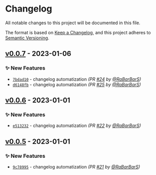 # Changelog
All notable changes to this project will be documented in this file.

The format is based on [Keep a Changelog](https://keepachangelog.com/en/1.0.0/),
and this project adheres to [Semantic Versioning](https://semver.org/spec/v2.0.0.html).

## [v0.0.7] - 2023-01-06
### :sparkles: New Features
- [`7bdad10`](https://github.com/RaBarBarS/LookAtMe/commit/7bdad1052b002f23979e9dabf717a3db5b7e1683) - changelog automatization *(PR [#24](https://github.com/RaBarBarS/LookAtMe/pull/24) by [@RaBarBarS](https://github.com/RaBarBarS))*
- [`d6148fb`](https://github.com/RaBarBarS/LookAtMe/commit/d6148fbc7aea14ffad96644e21f0d75f0d857855) - changelog automatization *(PR [#25](https://github.com/RaBarBarS/LookAtMe/pull/25) by [@RaBarBarS](https://github.com/RaBarBarS))*


## [v0.0.6] - 2023-01-01
### :sparkles: New Features
- [`e513232`](https://github.com/RaBarBarS/LookAtMe/commit/e513232c8412de63e56dd2cb2bd2f9d388b1750e) - changelog automatization *(PR [#22](https://github.com/RaBarBarS/LookAtMe/pull/22) by [@RaBarBarS](https://github.com/RaBarBarS))*


## [v0.0.5] - 2023-01-01
### :sparkles: New Features
- [`9c78995`](https://github.com/RaBarBarS/LookAtMe/commit/9c78995e34e351d4ea1e9a844dfc74f2e458017b) - changelog automatization *(PR [#21](https://github.com/RaBarBarS/LookAtMe/pull/21) by [@RaBarBarS](https://github.com/RaBarBarS))*


[v0.0.5]: https://github.com/RaBarBarS/LookAtMe/compare/v0.0.4...v0.0.5
[v0.0.6]: https://github.com/RaBarBarS/LookAtMe/compare/v0.0.5...v0.0.6
[v0.0.7]: https://github.com/RaBarBarS/LookAtMe/compare/v0.0.6...v0.0.7